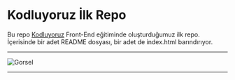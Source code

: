 # Kodluyoruz İlk Repo
Bu repo [Kodluyoruz](http://kodluyoruz.org) Front-End eğitiminde oluşturduğumuz ilk repo. İçerisinde bir adet README dosyası, bir adet de index.html barındırıyor.

----------
![Gorsel](https://picsum.photos/200/300)
***
